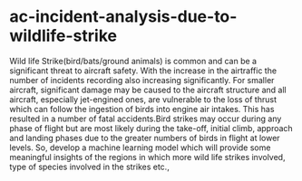 # ac-incident-analysis-due-to-wildlife-strike
Wild life Strike(bird/bats/ground animals) is common and can be a significant threat to aircraft safety. With the increase in the airtraffic the number of incidents recording also increasing significantly. For smaller aircraft, significant damage may be caused to the aircraft structure and all aircraft, especially jet-engined ones, are vulnerable to the loss of thrust which can follow the ingestion of birds into engine air intakes. This has resulted in a number of fatal accidents.Bird strikes may occur during any phase of flight but are most likely during the take-off, initial climb, approach and landing phases due to the greater numbers of birds in flight at lower levels. So, develop a machine learning model which will provide some meaningful insights of the regions in which more wild life strikes involved, type of species involved in the strikes etc.,
